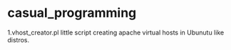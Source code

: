 # casual_programming
1.vhost_creator.pl little script creating apache virtual hosts in Ubunutu like distros.
